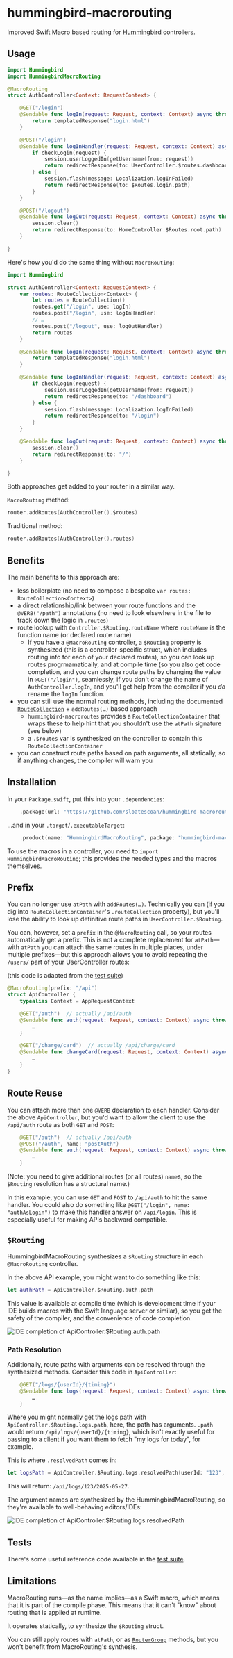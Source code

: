 # hummingbird-macrorouting

Improved Swift Macro based routing for [Hummingbird](https://hummingbird.codes) controllers.

## Usage

```swift
import Hummingbird
import HummingbirdMacroRouting

@MacroRouting
struct AuthController<Context: RequestContext> {

    @GET("/login")
    @Sendable func logIn(request: Request, context: Context) async throws -> Response {
        return templatedResponse("login.html")
    }

    @POST("/login")
    @Sendable func logInHandler(request: Request, context: Context) async throws -> Response {
        if checkLogin(request) {
            session.userLoggedIn(getUsername(from: request))
            return redirectResponse(to: UserController.$routes.dashboard.path)
        } else {
            session.flash(message: Localization.logInFailed)
            return redirectResponse(to: $Routes.login.path)
        }
    }

    @POST("/logout")
    @Sendable func logOut(request: Request, context: Context) async throws -> Response {
        session.clear()
        return redirectResponse(to: HomeController.$Routes.root.path)
    }

}
```

Here's how you'd do the same thing without `MacroRouting`:


```swift
import Hummingbird

struct AuthController<Context: RequestContext> {
    var routes: RouteCollection<Context> {
        let routes = RouteCollection()
        routes.get("/login", use: logIn)
        routes.post("/login", use: logInHandler)
        // …
        routes.post("/logout", use: logOutHandler)
        return routes
    }

    @Sendable func logIn(request: Request, context: Context) async throws -> Response {
        return templatedResponse("login.html")
    }

    @Sendable func logInHandler(request: Request, context: Context) async throws -> Response {
        if checkLogin(request) {
            session.userLoggedIn(getUsername(from: request))
            return redirectResponse(to: "/dashboard")
        } else {
            session.flash(message: Localization.logInFailed)
            return redirectResponse(to: "/login")
        }
    }

    @Sendable func logOut(request: Request, context: Context) async throws -> Response {
        session.clear()
        return redirectResponse(to: "/")
    }

}
```

Both approaches get added to your router in a similar way.

`MacroRouting` method:

```swift
router.addRoutes(AuthController().$routes)
```
Traditional method:

```swift
router.addRoutes(AuthController().routes)
```

## Benefits

The main benefits to this approach are:

- less boilerplate (no need to compose a bespoke `var routes: RouteCollection<Context>`)
- a direct relationship/link between your route functions and the `@VERB("/path")` annotations (no need to look elsewhere in the file to track down the logic in `.routes`)
- route lookup with `Controller.$Routing.routeName` where `routeName` is the function name (or declared route name)
  - If you have a `@MacroRouting` controller, a `$Routing` property is synthesized (this is a controller-specific struct, which includes routing info for each of your declared routes), so you can look up routes progrmamatically, and at compile time (so you also get code completion, and you can change route paths by changing the value in `@GET("/login")`, seamlessly, if you don't change the name of `AuthController.logIn`, and you'll get help from the compiler if you *do* rename the `logIn` function.
- you can still use the normal routing methods, including the documented [`RouteCollection`](https://docs.hummingbird.codes/2.0/documentation/hummingbird/routerguide#Route-Collections) + `addRoutes(…)` based approach
  - `hummingbird-macroroutes` provides a `RouteCollectionContainer` that wraps these to help hint that you shouldn't use the `atPath` signature (see below)
  - a `.$routes` var is synthesized on the controller to contain this `RouteCollectionContainer`
- you can construct route paths based on path arguments, all statically, so if anything changes, the compiler will warn you

## Installation

In your `Package.swift`, put this into your `.dependencies`:

```swift
    .package(url: "https://github.com/sloatescoan/hummingbird-macrorouting.git", from: "0.2.1")
```

…and in your `.target`/`.executableTarget`:

```swift
    .product(name: "HummingbirdMacroRouting", package: "hummingbird-macrorouting")
```

To use the macros in a controller, you need to `import HummingbirdMacroRouting`; this provides the needed types and the macros themselves.

## Prefix

You can no longer use `atPath` with `addRoutes(…)`. Technically you can (if you dig into `RouteCollectionContainer`'s `.routeCollection` property), but you'll lose the ability to look up definitive route paths in `UserController.$Routing`.

You can, however, set a `prefix` in the `@MacroRouting` call, so your routes automatically get a prefix. This is not a complete replacement for `atPath`—with `atPath` you can attach the same routes in multiple places, under multiple prefixes—but this approach allows you to avoid repeating the `/users/` part of your UserController routes:

(this code is adapted from the [test suite](https://github.com/sloatescoan/hummingbird-macrorouting/tree/main/Tests))

```swift
@MacroRouting(prefix: "/api")
struct ApiController {
    typealias Context = AppRequestContext

    @GET("/auth")  // actually /api/auth
    @Sendable func auth(request: Request, context: Context) async throws -> Response {
        …
    }

    @GET("/charge/card")  // actually /api/charge/card
    @Sendable func chargeCard(request: Request, context: Context) async throws -> Response {
        …
    }
}
```

## Route Reuse

You can attach more than one `@VERB` declaration to each handler. Consider the above `ApiController`, but you'd want to allow the client to use the `/api/auth` route as both `GET` and `POST`:

```swift
    @GET("/auth")  // actually /api/auth
    @POST("/auth", name: "postAuth")
    @Sendable func auth(request: Request, context: Context) async throws -> Response {
        …
    }
```

(Note: you need to give additional routes (or all routes) `name`s, so the `$Routing` resolution has a structural name.)

In this example, you can use `GET` and `POST` to `/api/auth` to hit the same handler. You could also do something like `@GET("/login", name: "authAsLogin")` to make this handler answer on `/api/login`. This is especially useful for making APIs backward compatible.

## `$Routing`

HummingbirdMacroRouting synthesizes a `$Routing` structure in each `@MacroRouting` controller.

In the above API example, you might want to do something like this:

```swift
let authPath = ApiController.$Routing.auth.path
```

This value is available at compile time (which is development time if your IDE builds macros with the Swift language server or similar), so you get the safety of the compiler, and the convenience of code completion.

![IDE completion of `ApiController.$Routing.auth.path`](https://files.scoat.es/Ur5HUZ0h2p.gif)

### Path Resolution

Additionally, route paths with arguments can be resolved through the synthesized methods. Consider this code in `ApiController`:

```swift
    @GET("/logs/{userId}/{timing}")
    @Sendable func logs(request: Request, context: Context) async throws -> Response {
        …
    }
```

Where you might normally get the logs path with `ApiController.$Routing.logs.path`, here, the path has arguments. `.path` would return `/api/logs/{userId}/{timing}`, which isn't exactly useful for passing to a client if you want them to fetch "my logs for today", for example.

This is where `.resolvedPath` comes in:

```swift
let logsPath = ApiController.$Routing.logs.resolvedPath(userId: "123", timing: "2025-05-27")
```

This will return: `/api/logs/123/2025-05-27`.

The argument names are synthesized by the HummingbirdMacroRouting, so they're available to well-behaving editors/IDEs:

![IDE completion of `ApiController.$Routing.logs.resolvedPath`](https://files.scoat.es/IKYWGNmUCq.gif)

## Tests

There's some useful reference code available in the [test suite](https://github.com/sloatescoan/hummingbird-macrorouting/tree/main/Tests).

## Limitations

MacroRouting runs—as the name implies—as a Swift macro, which means that it is part of the compile phase. This means that it can't "know" about routing that is applied at runtime.

It operates statically, to synthesize the `$Routing` struct.

You can still apply routes with `atPath`, or as [`RouterGroup`](https://docs.hummingbird.codes/2.0/documentation/hummingbird/routergroup) methods, but you won't benefit from MacroRouting's synthesis.
